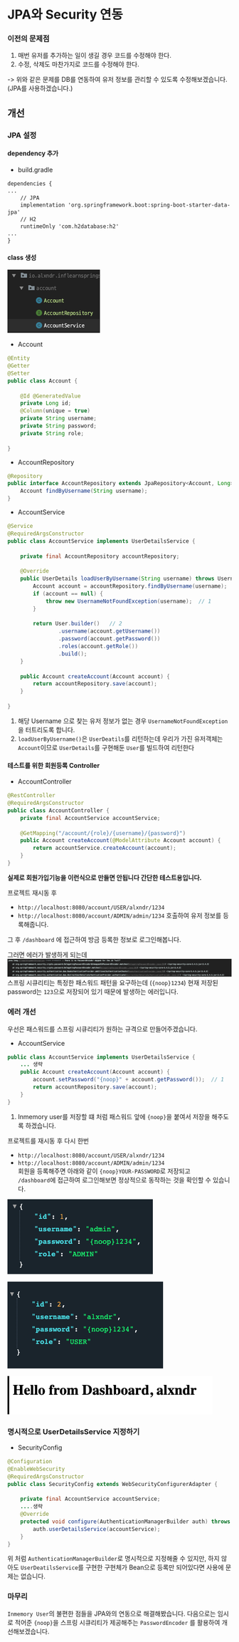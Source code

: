 # JPA와 Security 연동

### 이전의 문제점
1. 매번 유저를 추가하는 일이 생길 경우 코드를 수정해야 한다.
2. 수정, 삭제도 마찬가지로 코드를 수정해야 한다.

-> 위와 같은 문제를 DB를 연동하여 유저 정보를 관리할 수 있도록 수정해보겠습니다.
(JPA를 사용하겠습니다.)

## 개선

### JPA 설정
#### dependency 추가 
- build.gradle
```graldle
dependencies {
...
    // JPA
    implementation 'org.springframework.boot:spring-boot-starter-data-jpa'
    // H2
    runtimeOnly 'com.h2database:h2'
...
}
```

#### class 생성

![](./images/Screen%20Shot%202021-03-23%20at%204.12.58%20PM.png)

- Account
```java
@Entity
@Getter
@Setter
public class Account {

    @Id @GeneratedValue
    private Long id;
    @Column(unique = true)
    private String username;
    private String password;
    private String role;

}
```

- AccountRepository
```java
@Repository
public interface AccountRepository extends JpaRepository<Account, Long> {
    Account findByUsername(String username);
}
```

- AccountService
```java
@Service
@RequiredArgsConstructor
public class AccountService implements UserDetailsService {

    private final AccountRepository accountRepository;

    @Override
    public UserDetails loadUserByUsername(String username) throws UsernameNotFoundException {
        Account account = accountRepository.findByUsername(username);
        if (account == null) {
            throw new UsernameNotFoundException(username);  // 1
        }

        return User.builder()   // 2
                .username(account.getUsername())
                .password(account.getPassword())
                .roles(account.getRole())
                .build();
    }

    public Account createAccount(Account account) {
        return accountRepository.save(account);
    }

}
```
1. 해당 Username 으로 찾는 유저 정보가 없는 경우 `UsernameNotFoundException`을 터트리도록 합니다.
2. `loadUserByUsername()`은 `UserDeatils`를 리턴하는데 우리가 가진 유저객체는 
`Account`이므로 `UserDetails`를 구현해둔 `User`를 빌드하여 리턴한다


#### 테스트를 위한 회원등록 Controller
- AccountController
```java
@RestController
@RequiredArgsConstructor
public class AccountController {
    private final AccountService accountService;

    @GetMapping("/account/{role}/{username}/{password}")
    public Account createAccount(@ModelAttribute Account account) {
        return accountService.createAccount(account);
    }
}
```
**실제로 회원가입기능을 이런식으로 만들면 안됩니다 간단한 테스트용입니다.**

프로젝트 재시동 후 
- `http://localhost:8080/account/USER/alxndr/1234`   
- `http://localhost:8080/account/ADMIN/admin/1234`
호출하여 유저 정보를 등록해줍니다.

그 후 `/dashboard` 에 접근하여 방금 등록한 정보로 로그인해봅니다.

그러면 에러가 발생하게 되는데
![](./images/no-password-encoder.png)
스프링 시큐리티는 특정한 패스워드 패턴을 요구하는데 (`{noop}1234`)
현재 저장된 password는 `123`으로 저장되어 있기 때문에 발생하는 에러입니다.

### 에러 개선
우선은 패스워드를 스프링 시큐리티가 원하는 규격으로 만들어주겠습니다.

- AccountService
```java
public class AccountService implements UserDetailsService {
    ... 생략    
    public Account createAccount(Account account) {
        account.setPassword("{noop}" + account.getPassword());  // 1
        return accountRepository.save(account);
    }
}
```
1. Inmemory user를 저장할 떄 처럼 패스워드 앞에 `{noop}`을 붙여서 저장을 해주도록 하겠습니다.

프로젝트를 재시동 후 다시 한번 
- `http://localhost:8080/account/USER/alxndr/1234`   
- `http://localhost:8080/account/ADMIN/admin/1234`   
회원을 등록해주면 아래와 같이 `{noop}YOUR-PASSWORD`로 저장되고   
`/dashboard`에 접근하여 로그인해보면 정상적으로 동작하는 것을 확인할 수 있습니다.

![](./images/create-admin.png)    

![](./images/create-user.png)

![](./images/hello-from-dashboard.png)


### 명시적으로 UserDetailsService 지정하기
- SecurityConfig
```java
@Configuration
@EnableWebSecurity
@RequiredArgsConstructor
public class SecurityConfig extends WebSecurityConfigurerAdapter {
    
    private final AccountService accountService;
    ....생략
    @Override
    protected void configure(AuthenticationManagerBuilder auth) throws Exception {
        auth.userDetailsService(accountService);
    }
}
```
위 처럼 `AuthenticationManagerBuilder`로 명시적으로 지정해줄 수 있지만,
하지 않아도 `UserDeatilsService`를 구현한 구현체가 Bean으로 등록만 되어있다면
사용에 문제는 없습니다. 


### 마무리

`Inmemory User`의 불편한 점들을 JPA와의 연동으로 해결해봤습니다.
다음으로는 임시로 적어준 `{noop}`을 스프링 시큐리티가 제공해주는 `PasswordEncoder`
를 활용하여 개선해보겠습니다.


